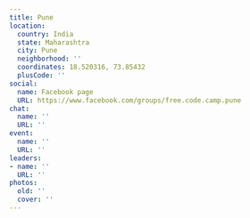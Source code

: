 ```yaml
---
title: Pune
location:
  country: India
  state: Maharashtra
  city: Pune
  neighborhood: ''
  coordinates: 18.520316, 73.85432
  plusCode: ''
social:
  name: Facebook page
  URL: https://www.facebook.com/groups/free.code.camp.pune
chat:
  name: ''
  URL: ''
event:
  name: ''
  URL: ''
leaders:
- name: ''
  URL: ''
photos:
  old: ''
  cover: ''
---
```

